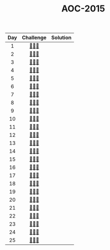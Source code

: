# <p align="center"> AOC-2015 </p>
<br>

| Day | Challenge | Solution |
|:---:|:---:|:---:|
| 1 | [🎁🎄🎁](https://adventofcode.com/2015/day/1) | [](./src/day01) | 
| 2 | [🎁🎄🎁](https://adventofcode.com/2015/day/2) | [](./src/day02) | 
| 3 | [🎁🎄🎁](https://adventofcode.com/2015/day/3) | [](./src/day03) | 
| 4 | [🎁🎄🎁](https://adventofcode.com/2015/day/4) | [](./src/day04)|
| 5 | [🎁🎄🎁](https://adventofcode.com/2015/day/5) | [](./src/day05) |
| 6 | [🎁🎄🎁](https://adventofcode.com/2015/day/6) | [](./src/day06) |
| 7 | [🎁🎄🎁](https://adventofcode.com/2015/day/7) | [](./src/day07) |
| 8 | [🎁🎄🎁](https://adventofcode.com/2015/day/8) | [](./src/day08) |
| 9 | [🎁🎄🎁](https://adventofcode.com/2015/day/9) | [](./src/day09) |
| 10 | [🎁🎄🎁](https://adventofcode.com/2015/day/10) | [](./src/day10) |
| 11 | [🎁🎄🎁](https://adventofcode.com/2015/day/11) | [](./src/day11) |
| 12 | [🎁🎄🎁](https://adventofcode.com/2015/day/12) | [](./src/day12) |
| 13 | [🎁🎄🎁](https://adventofcode.com/2015/day/13) | [](./src/day13) |
| 14 | [🎁🎄🎁](https://adventofcode.com/2015/day/14) | [](./src/day14) |
| 15 | [🎁🎄🎁](https://adventofcode.com/2015/day/15) | [](./src/day15) |
| 16 | [🎁🎄🎁](https://adventofcode.com/2015/day/16) | [](./src/day16) |
| 17 | [🎁🎄🎁](https://adventofcode.com/2015/day/17) | [](./src/day17) |
| 18 | [🎁🎄🎁](https://adventofcode.com/2015/day/18) | [](./src/day18) |
| 19 | [🎁🎄🎁](https://adventofcode.com/2015/day/19) | [](./src/day19) |
| 20 | [🎁🎄🎁](https://adventofcode.com/2015/day/20) | [](./src/day20) |
| 21 | [🎁🎄🎁](https://adventofcode.com/2015/day/21) | [](./src/day21) |
| 22 | [🎁🎄🎁](https://adventofcode.com/2015/day/22) | [](./src/day22) |
| 23 | [🎁🎄🎁](https://adventofcode.com/2015/day/23) | [](./src/day23) |
| 24 | [🎁🎄🎁](https://adventofcode.com/2015/day/24) | [](./src/day24) |
| 25 | [🎁🎄🎁](https://adventofcode.com/2015/day/25) | [](./src/day25) |
